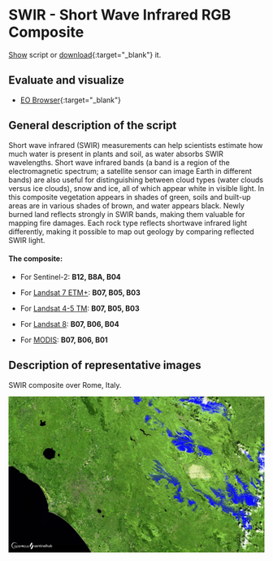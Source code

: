 # SWIR - Short Wave Infrared RGB Composite

<a href="#" id='togglescript'>Show</a> script or [download](script.js){:target="_blank"} it.
<div id='script_view' style="display:none">
{% highlight javascript %}
{% include_relative script.js %}
{% endhighlight %}
</div>

## Evaluate and visualize   
 - [EO Browser](https://sentinelshare.page.link/uDnP){:target="_blank"} 

## General description of the script

Short wave infrared (SWIR) measurements can help scientists estimate how much water is present in plants and soil, as water absorbs SWIR wavelengths. Short wave infrared bands (a band is a region of the electromagnetic spectrum; a satellite sensor can image Earth in different bands) are also useful for distinguishing between cloud types (water clouds versus ice clouds), snow and ice, all of which appear white in visible light. In this composite vegetation appears in shades of green, soils and built-up areas are in various shades of brown, and water appears black. Newly burned land reflects strongly in SWIR bands, making them valuable for mapping fire damages. Each rock type reflects shortwave infrared light differently, making it possible to map out geology by comparing reflected SWIR light.

#### The composite:

- For Sentinel-2: **B12, B8A, B04**

- For [Landsat 7 ETM+](https://custom-scripts.sentinel-hub.com/landsat-7-etm/swir/): **B07, B05, B03**
- For [Landsat 4-5 TM](https://custom-scripts.sentinel-hub.com/landsat-4-5-tm/swir/): **B07, B05, B03**
- For [Landsat 8](https://custom-scripts.sentinel-hub.com/landsat-8/swir/): **B07, B06, B04**
- For [MODIS](https://custom-scripts.sentinel-hub.com/modis/swir/): **B07, B06, B01**

## Description of representative images

SWIR composite over Rome, Italy. 

![SWIR Rome](fig/fig1.png)




